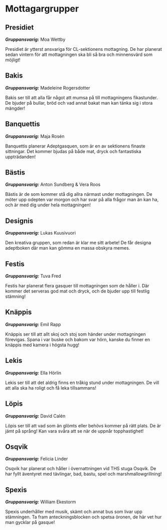 # Mottagargrupper

## Presidiet

***Gruppansvarig:*** Moa Wettby

Presidiet är ytterst ansvariga för
CL-sektionens mottagning. De har planerat
sedan vintern för att mottagningen ska bli så
bra och minnensvärd som möjligt!


## Bakis

***Gruppansvarig:*** Madeleine Rogersdotter

Bakis ser till att alla får
något att mumsa på till
mottagningens
fikastunder.
De bjuder på bullar,
bröd och vad annat
bakat man kan tänka
sig i stora mängder!

## Banquettis

***Gruppansvarig:*** Maja Rosén

Banquettis planerar
Adeptgasquen, som är
en av sektionens finaste
sittningar.
Det kommer bjudas på både mat, dryck och
fantastiska uppträdanden!

## Bästis

***Gruppansvarig:*** Anton Sundberg & Vera Roos

Bästis är de som
kommer stå dig allra
närmast under mottagningen.
De möter upp αdepten var morgon och
har svar på alla frågor man än kan ha,
och är med dig under hela
mottagningen!


## Designis

***Gruppansvarig:*** Lukas Kuusivuori

Den kreativa gruppen, som redan är klar me sitt arbete!
De får designa
adeptboken där man kan
gömma en massa obskyra
memes.


## Festis

***Gruppansvarig:*** Tuva Fred

Festis har planerat
flera gasquer till
mottagningen som
de håller i.
Där kommer det serveras god mat och dryck,
och de bjuder upp till festlig stämning!

## Knäppis

***Gruppansvarig:*** Emil Rapp

Knäppis ser till att allt
skoj och stoj som händer
under mottagningen
förevigas. Spana i var
buske och bakom var
hörn, kanske du finner en
knäppis med kamera i
högsta hugg!


## Lekis

***Gruppansvarig:*** Ella Hörlin

Lekis ser till att
det aldrig finns
en tråkig stund
under
mottagningen.
De vill att alla ska ha roligt och få leka
tillsammans!

## Löpis

***Gruppansvarig:*** David Calén

Löpis ser till att vad
som än glömts eller
behövs kommer på rätt
plats. De är jämt på
språng!
Kan vara svåra att se
när de uppnår
topphastighet!

## Osqvik

***Gruppansvarig:*** Felicia Linder

Osqvik har planerat och
håller i övernattningen vid THS
stuga Osqvik. De har fyllt
äventyret med tävlingar, bad,
bastu, spel och
marshmallowgrillning!

## Spexis

***Gruppansvarig:*** William Ekestorm

Spexis
underhåller med
musik, skämt och
annat bus som
livar upp
stämningen.
Ta fram
anteckningsblocken och
spetsa öronen,
de här vet hur
man gycklar på
gasque!
